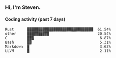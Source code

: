 ### Hi, I'm Steven.

#### Coding activity (past 7 days)
```
Rust      ▓▓▓▓▓▓▓▓▓▓▓▓▓▓▓▓▓▓▓▓▓▓▓▓▓▓▓▓▓▓  61.54%
other     ▓▓▓▓▓▓▓▓▓▓                      20.54%
C         ▓▓▓                              6.87%
Bash      ▓▓                               5.31%
Markdown  ▓                                3.63%
LLVM      ▓                                2.11%
```

